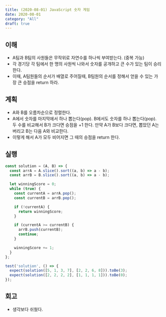 ```yaml
---
title: (2020-08-01) JavaScript 숫자 게임
date: 2020-08-01
category: "All"
draft: true
---
```


## 이해

- A팀과 B팀의 사원들은 무작위로 자연수를 하나씩 부여받는다. (중복 가능)
- 각 경기당 각 팀에서 한 명의 사원씩 나와서 숫자를 공개하고 큰 수가 있는 팀이 승리한다.
- 이때, A팀원들의 순서가 배열로 주어질때, B팀원의 순서를 정해서 얻을 수 있는 가장 큰 승점을 return 하라.

## 계획

- A와 B를 오름차순으로 정렬한다.
- A에서 숫자를 마지막에서 하나 뽑는다(pop). B에서도 숫자를 하나 뽑는다(pop). 두 수를 비교해서 B가 크다면 승점을 +1 한다. 만약 A가 B보다 크다면, 뽑았던 A는 버리고 B는 다음 A와 비교한다.
- 이렇게 해서 A가 모두 비어지면 그 때의 승점을 return 한다.

## 실행

```javascript
const solution = (A, B) => {
  const arrA = A.slice().sort((a, b) => a - b);
  const arrB = B.slice().sort((a, b) => a - b);

  let winningScore = 0;
  while (true) {
    const currentA = arrA.pop();
    const currentB = arrB.pop();

    if (!currentA) {
      return winningScore;
    }

    if (currentA >= currentB) {
      arrB.push(currentB);
      continue;
    }

    winningScore += 1;
  }
};

test('solution', () => {
  expect(solution([5, 1, 3, 7], [2, 2, 6, 8])).toBe(3);
  expect(solution([2, 2, 2, 2], [1, 1, 1, 1])).toBe(0);
});
```

## 회고

- 생각보다 쉬웠다.
